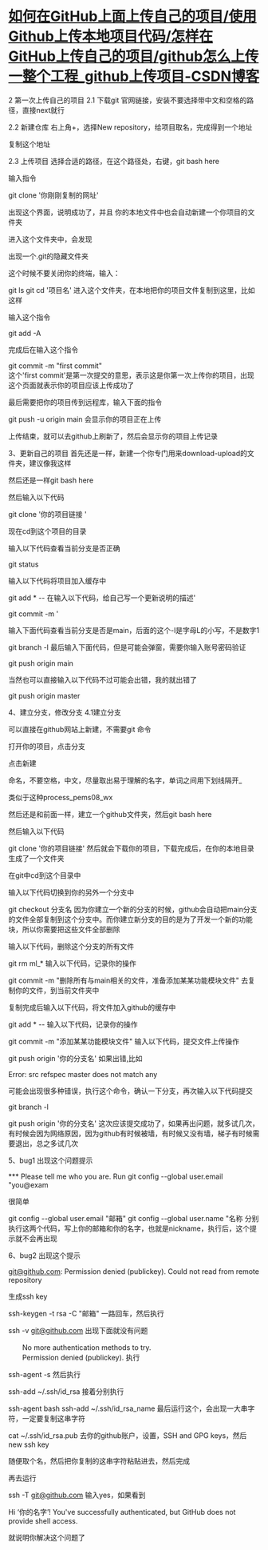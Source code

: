 # [如何在GitHub上面上传自己的项目/使用Github上传本地项目代码/怎样在GitHub上传自己的项目/github怎么上传一整个工程_github上传项目-CSDN博客](https://blog.csdn.net/weixin_50592077/article/details/129852095)

2 第一次上传自己的项目
2.1 下载git
官网链接，安装不要选择带中文和空格的路径，直接next就行

2.2 新建仓库
右上角+，选择New repository，给项目取名，完成得到一个地址



 复制这个地址

2.3 上传项目
选择合适的路径，在这个路径处，右键，git bash here

输入指令

git clone '你刚刚复制的网址'


出现这个界面，说明成功了，并且 你的本地文件中也会自动新建一个你项目的文件夹



 进入这个文件夹中，会发现

出现一个.git的隐藏文件夹



 这个时候不要关闭你的终端，输入：

git ls
git cd '项目名'
进入这个文件夹，在本地把你的项目文件复制到这里，比如这样



输入这个指令

git add -A


 完成后在输入这个指令

git commit -m "first commit"  
这个'first commit'是第一次提交的意思，表示这是你第一次上传你的项目，出现这个页面就表示你的项目应该上传成功了



 最后需要把你的项目传到远程库，输入下面的指令

git push -u origin main
会显示你的项目正在上传



 上传结束，就可以去github上刷新了，然后会显示你的项目上传记录

3、更新自己的项目
首先还是一样，新建一个你专门用来download-upload的文件夹，建议像我这样



 然后还是一样git bash here



然后输入以下代码

git clone '你的项目链接
'

 现在cd到这个项目的目录



 输入以下代码查看当前分支是否正确

git status


 输入以下代码将项目加入缓存中

git add * --
在输入以下代码，给自己写一个更新说明的描述'

git commit -m '


输入下面代码查看当前分支是否是main，后面的这个-l是字母L的小写，不是数字1 

git branch -l
最后输入下面代码，但是可能会弹窗，需要你输入账号密码验证

git push origin main



 当然也可以直接输入以下代码不过可能会出错，我的就出错了

git push origin master


4、建立分支，修改分支
4.1建立分支

可以直接在github网站上新建，不需要git 命令

打开你的项目，点击分支



点击新建



命名，不要空格，中文，尽量取出易于理解的名字，单词之间用下划线隔开_

类似于这种process_pems08_wx

 

 然后还是和前面一样，建立一个github文件夹，然后git bash here

然后输入以下代码

git clone '你的项目链接'
然后就会下载你的项目，下载完成后，在你的本地目录生成了一个文件夹

在git中cd到这个目录中

输入以下代码切换到你的另外一个分支中

git checkout 分支名
因为你建立一个新的分支的时候，github会自动把main分支的文件全部复制到这个分支中。而你建立新分支的目的是为了开发一个新的功能块，所以你需要把这些文件全部删除

输入以下代码，删除这个分支的所有文件

git rm ml_*
输入以下代码，记录你的操作

git commit -m "删除所有与main相关的文件，准备添加某某功能模块文件"
去复制你的文件，到当前文件夹中

复制完成后输入以下代码，将文件加入github的缓存中

git add * --
输入以下代码，记录你的操作

git commit -m "添加某某功能模块文件"
输入以下代码，提交文件上传操作

git push origin '你的分支名'
如果出错,比如

Error: src refspec master does not match any

可能会出现很多种错误，执行这个命令，确认一下分支，再次输入以下代码提交

git branch -l

git push origin '你的分支名'
这次应该提交成功了，如果再出问题，就多试几次，有时候会因为网络原因，因为github有时候被墙，有时候又没有墙，梯子有时候需要退出，总之多试几次

5、bug1
出现这个问题提示

*** Please tell me who you are. Run git config --global user.email "you@exam

很简单

git config --global user.email "邮箱"
git config --global user.name "名称
分别执行这两个代码，写上你的邮箱和你的名字，也就是nickname，执行后，这个提示就不会再出现

6、bug2
出现这个提示

git@github.com: Permission denied (publickey). Could not read from remote repository

生成ssh key

ssh-keygen -t rsa -C "邮箱"
一路回车，然后执行

ssh -v git@github.com
出现下面就没有问题

　　No more authentication methods to try.  
　　Permission denied (publickey).
执行

ssh-agent -s 
然后执行

ssh-add ~/.ssh/id_rsa
接着分别执行

ssh-agent bash
ssh-add ~/.ssh/id_rsa_name
最后运行这个，会出现一大串字符，一定要复制这串字符

cat ~/.ssh/id_rsa.pub
去你的github账户，设置，SSH and GPG keys，然后new ssh key

随便取个名，然后把你复制的这串字符粘贴进去，然后完成

再去运行

 ssh -T git@github.com
输入yes，如果看到

Hi ‘你的名字’! You've successfully authenticated, but GitHub does not provide shell access.

就说明你解决这个问题了